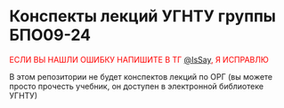 # Конспекты лекций УГНТУ группы БПО09-24

<span style="color:red">ЕСЛИ ВЫ НАШЛИ ОШИБКУ НАПИШИТЕ В ТГ [@IsSay](https://t.me/IsSay), Я ИСПРАВЛЮ</span>

В этом репозитории не будет конспектов лекций по ОРГ (вы можете просто прочесть учебник, он доступен в электронной библиотеке УГНТУ)